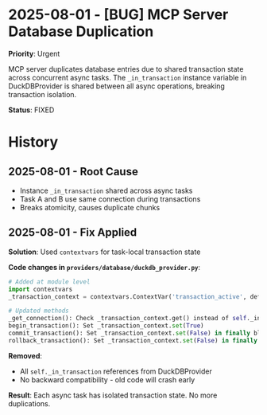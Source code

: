 # 2025-08-01 - [BUG] MCP Server Database Duplication
**Priority**: Urgent

MCP server duplicates database entries due to shared transaction state across concurrent async tasks. The `_in_transaction` instance variable in DuckDBProvider is shared between all async operations, breaking transaction isolation.

**Status**: FIXED

# History

## 2025-08-01 - Root Cause
- Instance `_in_transaction` shared across async tasks
- Task A and B use same connection during transactions
- Breaks atomicity, causes duplicate chunks

## 2025-08-01 - Fix Applied
**Solution**: Used `contextvars` for task-local transaction state

**Code changes in `providers/database/duckdb_provider.py`**:
```python
# Added at module level
import contextvars
_transaction_context = contextvars.ContextVar('transaction_active', default=False)

# Updated methods
_get_connection(): Check _transaction_context.get() instead of self._in_transaction
begin_transaction(): Set _transaction_context.set(True)
commit_transaction(): Set _transaction_context.set(False) in finally block
rollback_transaction(): Set _transaction_context.set(False) in finally block
```

**Removed**:
- All `self._in_transaction` references from DuckDBProvider
- No backward compatibility - old code will crash early

**Result**: Each async task has isolated transaction state. No more duplications.